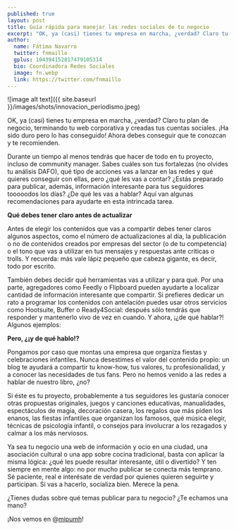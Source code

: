 ```yaml
---
published: true
layout: post
title: Guía rápida para manejar las redes sociales de tu negocio
excerpt: "OK, ya (casi) tienes tu empresa en marcha, ¿verdad? Claro tu plan de negocio, terminando tu web corporativa y creadas tus cuentas sociales. ¡Ha sido duro pero lo has conseguido! Ahora debes conseguir que te conozcan y te recomienden."
author:
  name: Fátima Navarro
  twitter: fnmaillo
  gplus: 104394152817479105314 
  bio: Coordinadora Redes Sociales
  image: fn.webp
  link: https://twitter.com/fnmaillo
---
```

![image alt text]({{ site.baseurl }}/images/shots/innovacion_periodismo.jpeg)

OK, ya (casi) tienes tu empresa en marcha, ¿verdad? Claro tu plan de negocio, terminando tu web corporativa y creadas tus cuentas sociales. ¡Ha sido duro pero lo has conseguido! Ahora debes conseguir que te conozcan y te recomienden. 

Durante un tiempo al menos tendrás que hacer de todo en tu proyecto, incluso de community manager. Sabes cuáles son tus fortalezas (no olvides tu análisis DAFO), qué tipo de acciones vas a lanzar en las redes y qué quieres conseguir con ellas, pero ¿qué les vas a contar? ¿Estás preparado para publicar, además, información interesante para tus seguidores tooooodos los días? ¿De qué les vas a hablar? Aquí van algunas recomendaciones para ayudarte en esta intrincada tarea.

**Qué debes tener claro antes de actualizar**

Antes de elegir los contenidos que vas a compartir debes tener claros algunos aspectos, como el número de actualizaciones al día, la publicación o no de contenidos creados por empresas del sector (o de tu competencia) o el tono que vas a utilizar en tus mensajes y respuestas ante críticas o trolls. Y recuerda: más vale lápiz pequeño que cabeza gigante, es decir, todo por escrito. 

También debes decidir qué herramientas vas a utilizar y para qué. Por una parte, agregadores como Feedly o Flipboard pueden ayudarte a localizar cantidad de información interesante que compartir. Si prefieres dedicar un rato a programar los contenidos con antelación puedes usar otros servicios como Hootsuite, Buffer o Ready4Social: después sólo tendrás que responder y mantenerlo vivo de vez en cuando. Y ahora, ¡¿de qué hablar?! Algunos ejemplos:

**Pero, ¿¡y de qué hablo!?**

Pongamos por caso que montas una empresa que organiza fiestas y celebraciones infantiles. Nunca desestimes el valor del contenido propio: un blog te ayudará a compartir tu know-how, tus valores, tu profesionalidad, y a conocer las necesidades de tus fans. Pero no hemos venido a las redes a hablar de nuestro libro, ¿no? 

Si éste es tu proyecto, probablemente a tus seguidores les gustaría conocer otras propuestas originales, juegos y canciones educativas, manualidades, espectáculos de magia, decoración casera, los regalos que más piden los enanos, las fiestas infantiles que organizan los famosos, qué música elegir, técnicas de psicología infantil, o consejos para involucrar a los rezagados y calmar a los más nerviosos. 

Ya sea tu negocio una web de información y ocio en una ciudad, una asociación cultural o una app sobre cocina tradicional, basta con aplicar la misma lógica: ¿qué les puede resultar interesante, útil o divertido? Y ten siempre en mente algo: no por mucho publicar se conecta más temprano. Sé paciente, real e interésate de verdad por quienes quieren seguirte y participan. Si vas a hacerlo, socializa bien. Merece la pena. 

¿Tienes dudas sobre qué temas publicar para tu negocio? ¿Te echamos una mano? 

¡Nos vemos en @[mipumh](https://twitter.com/mipumh "Cuenta de Twitter")!
